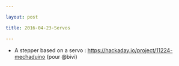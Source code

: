 ```yaml
---

layout: post

title: 2016-04-23-Servos

---
```



-   A stepper based on a servo :
    https://hackaday.io/project/11224-mechaduino (pour @bivi)

